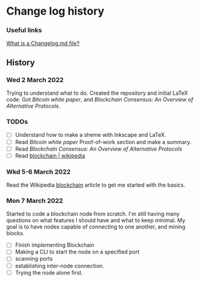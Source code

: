 # Change log history

### Useful links

[What is a Changelog.md file?](https://changelog.md/)

## History

### Wed 2 March 2022

Trying to understand what to do. Created the repository and initial LaTeX code. Got *Bitcoin white paper*, and *Blockchain Consensus: An Overview of Alternative Protocols*.

### TODOs

* [ ] Understand how to make a sheme with Inkscape and LaTeX.
* [ ] Read *Bitcoin white paper* Proof-of-work section and make a summary.
* [ ] Read *Blockchain Consensus: An Overview of Alternative Protocols*
* [ ] Read [blockchain | wikipedia](https://en.wikipedia.org/wiki/Blockchain)

### Wkd 5-6 March 2022

Read the Wikipedia [blockchain](https://en.wikipedia.org/wiki/Blockchain) article to get me started with the basics.

### Mon 7 March 2022

Started to code a blockchain node from scratch. I'm still having many questions on what features I should have and what to keep minimal. My goal is to have nodes capable of connecting to one another, and mining blocks.

* [ ] Finish implementing Blockchain
* [ ] Making a CLI to start the node on a specified port
* [ ] scanning ports
* [ ] establishing inter-node connection.
* [ ] Trying the node alone first.
